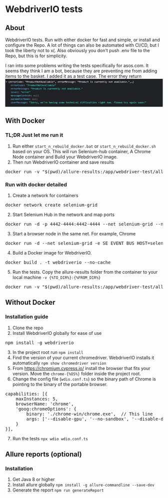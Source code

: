 # WebdriverIO tests

## About
WebdriverIO tests. Run with either docker for fast and simple, or install and configure the Repo.
A lot of things can also be automated with CI/CD, but I took the liberty not to x(. Also obviously
you don't push .env file to the Repo, but this is for simplicity.

I ran into some problems writing the tests specifically for asos.com. It seems they think I am a bot, because
they are preventing me from adding items to the basket. I added it as a test case. The error they return
![img.png](productApiResponse.png)

## With Docker
### TL;DR Just let me run it
1. Run either ``start_n_rebuild_docker.bat`` or ``start_n_rebuild_docker.sh`` based on your OS. This will run
Selenium-hub container, A Chrome Node container and Build your WebdriverIO image.
2. Then run WebdriverIO container and save results
<pre>docker run -v "$(pwd)/allure-results:/app/webdriver-test/allure-results" --net selenium-grid -it webdriverio</pre>

### Run with docker detailed
1. Create a network for containers
<pre>docker network create selenium-grid</pre>
2. Start Selenium Hub in the network and map ports
<pre>docker run -d -p 4442-4444:4442-4444 --net selenium-grid --name selenium-hub selenium/hub:latest</pre>
3. Start a browser node in the same net. For example, Chrome
<pre>docker run -d --net selenium-grid -e SE_EVENT_BUS_HOST=selenium-hub --shm-size="2g" -e SE_EVENT_BUS_PUBLISH_PORT=4442 -e SE_EVENT_BUS_SUBSCRIBE_PORT=4443 selenium/node-chrome:latest</pre>
4. Build a Docker image for WebdriverIO. 
<pre>docker build . -t webdriverio --no-cache</pre>
5. Run the tests. Copy the allure-results folder from the container to your local machine 
``-v {%TO_DIR%}:{%FROM_DIR%}``
<pre>docker run -v "$(pwd)/allure-results:/app/webdriver-test/allure-results" --net selenium-grid -it webdriverio</pre>

## Without Docker
### Installation guide
1. Clone the repo
2. Install WebdriverIO globally for ease of use
<pre>npm install -g webdriverio</pre>
3. In the project root run ``npm install``
4. Find the version of your current chromedriver. WebdriverIO installs it automatically 
``npm show chromedriver version``
5. From https://chromium.cypress.io/ install the browser that fits your version. Move the ``chrome-{%OS%}`` folder
inside the project root.
6. Change the config file (``wdio.conf.ts``) so the binary path of Chrome is pointing to the binary of the portable browser.
<pre>
capabilities: [{
    maxInstances: 5,
    browserName: 'chrome',
    'goog:chromeOptions': {
        binary: './chrome-win/chrome.exe',  // This line
        args: ['--disable-gpu', '--no-sandbox', '--disable-dev-shm-usage', '--window-size=1920,1080'],
    }
}],
</pre>
7. Run the tests ``npx wdio wdio.conf.ts``

## Allure reports (optional)
### Installation
1. Get Java 8 or higher
2. Install allure globally ``npm install -g allure-commandline --save-dev``
3. Generate the report ``npm run generateReport``
